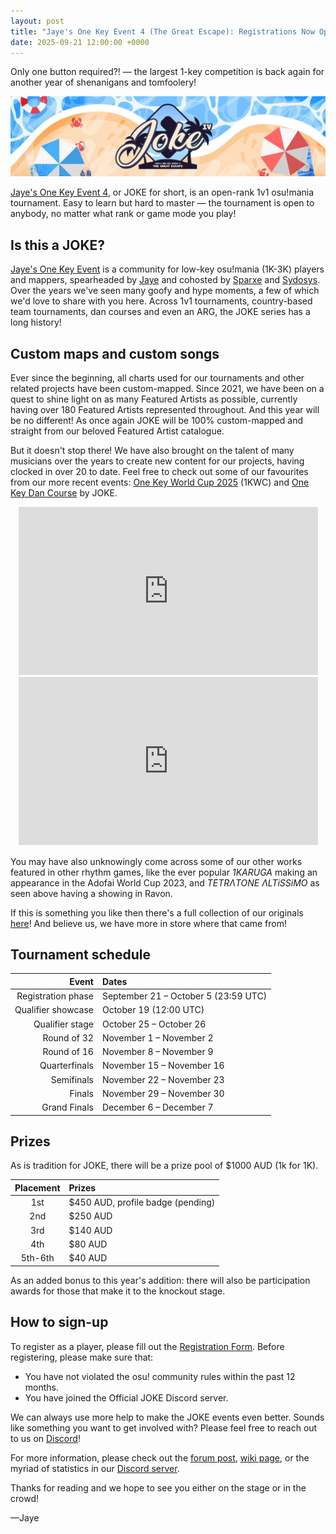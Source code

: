 ```yaml
---
layout: post
title: "Jaye's One Key Event 4 (The Great Escape): Registrations Now Open!"
date: 2025-09-21 12:00:00 +0000
---
```


Only one button required?! — the largest 1-key competition is back again for another year of shenanigans and tomfoolery!

![](/wiki/shared/news/2025-09-21-joke-4-registrations-now-open/banner.jpg)

[Jaye's One Key Event 4](https://osu.ppy.sh/community/forums/topics/2131047), or JOKE for short, is an open-rank 1v1 osu!mania tournament. Easy to learn but hard to master — the tournament is open to anybody, no matter what rank or game mode you play!

## Is this a JOKE?

[Jaye's One Key Event](/wiki/Tournaments/JOKE) is a community for low-key osu!mania (1K-3K) players and mappers, spearheaded by [Jaye](https://osu.ppy.sh/users/4841352) and cohosted by [Sparxe](https://osu.ppy.sh/users/5750235) and [Sydosys](https://osu.ppy.sh/users/17523947). Over the years we've seen many goofy and hype moments, a few of which we'd love to share with you here. Across 1v1 tournaments, country-based team tournaments, dan courses and even an ARG, the JOKE series has a long history!

## Custom maps and custom songs

Ever since the beginning, all charts used for our tournaments and other related projects have been custom-mapped. Since 2021, we have been on a quest to shine light on as many Featured Artists as possible, currently having over 180 Featured Artists represented throughout. And this year will be no different! As once again JOKE will be 100% custom-mapped and straight from our beloved Featured Artist catalogue.

But it doesn't stop there! We have also brought on the talent of many musicians over the years to create new content for our projects, having clocked in over 20 to date. Feel free to check out some of our favourites from our more recent events: [One Key World Cup 2025](/wiki/Tournaments/JOKE/1KWC_2025) (1KWC) and [One Key Dan Course](https://osu.ppy.sh/beatmapsets/2234187) by JOKE.

<div align="center" class="osu-md__paragraph">
    <iframe width="95%" style="aspect-ratio: 16 / 9;" src="https://www.youtube.com/embed/APEP1ftZFA4" frameborder="0" allowfullscreen></iframe>
</div>

<div align="center" class="osu-md__paragraph">
    <iframe width="95%" style="aspect-ratio: 16 / 9;" src="https://www.youtube.com/embed/lGoWLWbLBfk" frameborder="0" allowfullscreen></iframe>
</div>

You may have also unknowingly come across some of our other works featured in other rhythm games, like the ever popular *1KARUGA* making an appearance in the Adofai World Cup 2023, and *TETRΛTONE ΛLTiSSiMO* as seen above having a showing in Ravon.

If this is something you like then there's a full collection of our originals [here](https://soundcloud.com/joke-official/sets/joke-customs)! And believe us, we have more in store where that came from!

## Tournament schedule

| Event | Dates |
| --: | :-- |
| Registration phase | September 21 – October 5 (23:59 UTC) |
| Qualifier showcase | October 19 (12:00 UTC) |
| Qualifier stage | October 25 – October 26 |
| Round of 32 | November 1 – November 2 |
| Round of 16 | November 8 – November 9 |
| Quarterfinals | November 15 – November 16 |
| Semifinals | November 22 – November 23 |
| Finals | November 29 – November 30 |
| Grand Finals | December 6 – December 7 |

## Prizes

As is tradition for JOKE, there will be a prize pool of $1000 AUD (1k for 1K).

| Placement | Prizes |
| :-: | :-- |
| 1st | $450 AUD, profile badge (pending) |
| 2nd | $250 AUD |
| 3rd | $140 AUD |
| 4th | $80 AUD |
| 5th-6th | $40 AUD |

As an added bonus to this year's addition: there will also be participation awards for those that make it to the knockout stage.

## How to sign-up

To register as a player, please fill out the [Registration Form](https://forms.gle/RSTkEtmBrBJ8wxVr8). Before registering, please make sure that:

- You have not violated the osu! community rules within the past 12 months.
- You have joined the Official JOKE Discord server.

We can always use more help to make the JOKE events even better. Sounds like something you want to get involved with? Please feel free to reach out to us on [Discord](https://discord.gg/35kN3dF)!

For more information, please check out the [forum post](https://osu.ppy.sh/community/forums/topics/2131047), [wiki page](/wiki/Tournaments/JOKE/4), or the myriad of statistics in our [Discord server](https://discord.gg/35kN3dF). 

Thanks for reading and we hope to see you either on the stage or in the crowd!

—Jaye
